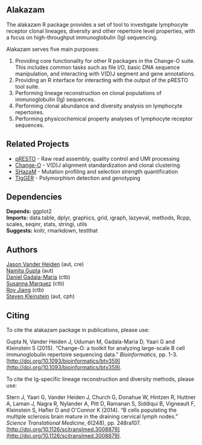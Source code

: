 Alakazam
-------------------------------------------------------------------------------

The alakazam R package provides a set of tool to investigate lymphocyte receptor 
clonal lineages, diversity and other repertoire level properties, with a focus on 
high-throughput immunoglobulin (Ig) sequencing.

Alakazam serves five main purposes:

1. Providing core functionality for other R packages in the Change-O suite. This
   includes common tasks such as file I/O, basic DNA sequence manipulation, and
   interacting with V(D)J segment and gene annotations.
2. Providing an R interface for interacting with the output of the pRESTO 
   tool suite.
3. Performing lineage reconstruction on clonal populations of immunoglobulin 
   (Ig) sequences. 
4. Performing clonal abundance and diversity analysis on lymphocyte repertoires.
5. Performing physicochemical property analyses of lymphocyte receptor sequences.

Related Projects
-------------------------------------------------------------------------------

* [pRESTO](http://presto.readthedocs.org) - 
  Raw read assembly, quality control and UMI processing 
* [Change-O](http://changeo.readthedocs.org) - 
  V(D)J alignment standardization and clonal clustering
* [SHazaM](http://shazam.readthedocs.org) - 
  Mutation profiling and selection strength quantification
* [TIgGER](http://clip.med.yale.edu/tigger) - 
  Polymorphism detection and genotyping

Dependencies
---------------

**Depends:** ggplot2  
**Imports:** data.table, dplyr, graphics, grid, igraph, lazyeval, methods, Rcpp, scales, seqinr, stats, stringi, utils  
**Suggests:** knitr, rmarkdown, testthat

Authors
---------------

[Jason Vander Heiden](mailto:jason.vanderheiden@yale.edu) (aut, cre)  
[Namita Gupta](mailto:namita.gupta@yale.edu) (aut)  
[Daniel Gadala-Maria](mailto:daniel.gadala-maria@yale.edu) (ctb)  
[Susanna Marquez](mailto:susanna.marquez@yale.edu) (ctb)  
[Roy Jiang](mailto:ruoyi.jiang@yale.edu) (ctb)  
[Steven Kleinstein](mailto:steven.kleinstein@yale.edu) (aut, cph)

Citing
---------------


To cite the alakazam package in publications, please use:

Gupta N, Vander Heiden J, Uduman M, Gadala-Maria D, Yaari G and Kleinstein S (2015). “Change-O: a toolkit for analyzing
large-scale B cell immunoglobulin repertoire sequencing data.” _Bioinformatics_, pp. 1-3. [http://doi.org/10.1093/bioinformatics/btv359](http://doi.org/10.1093/bioinformatics/btv359).

To cite the Ig-specific lineage reconstruction and diversity methods, please use:

Stern J, Yaari G, Vander Heiden J, Church G, Donahue W, Hintzen R, Huttner A, Laman J, Nagra R, Nylander A, Pitt D,
Ramanan S, Siddiqui B, Vigneault F, Kleinstein S, Hafler D and O'Connor K (2014). “B cells populating the multiple
sclerosis brain mature in the draining cervical lymph nodes.” _Science Translational Medicine_, *6*(248), pp. 248ra107.
[http://doi.org/10.1126/scitranslmed.3008879](http://doi.org/10.1126/scitranslmed.3008879).

